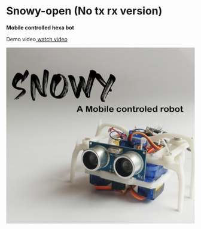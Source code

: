 # Snowy-open (No tx rx version)

<strong>Mobile controlled hexa bot</strong> 

<p>Demo video<a href = "https://www.youtube.com/watch?v=dp9w-S6_9bU"> watch video</a></p>
<img src = "image.jpg" alt = "image">
